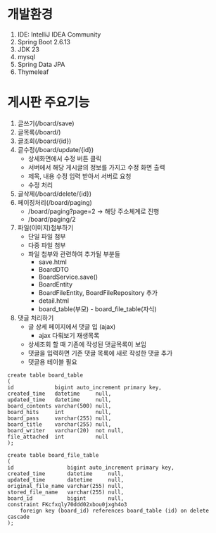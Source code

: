 # 개발환경

1. IDE: IntelliJ IDEA Community
2. Spring Boot 2.6.13
3. JDK 23
4. mysql
5. Spring Data JPA
6. Thymeleaf

# 게시판 주요기능
1. 글쓰기(/board/save)
2. 글목록(/board/)
3. 글조회(/board/{id})
4. 글수정(/board/update/{id})
   - 상세화면에서 수정 버튼 클릭
   - 서버에서 해당 게시글의 정보를 가지고 수정 화면 출력
   - 제목, 내용 수정 입력 받아서 서버로 요청
   - 수정 처리
5. 글삭제(/board/delete/{id})
6. 페이징처리(/board/paging)
   - /board/paging?page=2 -> 해당 주소체계로 진행
   - /board/paging/2
7. 파일(이미지)첨부하기 
   - 단일 파일 첨부
   - 다중 파일 첨부
   - 파일 첨부와 관련하여 추가될 부분들 
     - save.html
     - BoardDTO
     - BoardService.save()
     - BoardEntity
     - BoardFileEntity, BoardFileRepository 추가
     - detail.html
     - board_table(부모) - board_file_table(자식)
8. 댓글 처리하기
    - 글 상세 페이지에서 댓글 입 (ajax)
      - ajax 다뤄보기 재생목록
    - 상세조회 할 때 기존에 작성된 댓글목록이 보임
    - 댓글을 입력하면 기존 댓글 목록에 새로 작성한 댓글 추가
    - 댓글용 테이블 필요
```
create table board_table
(
id             bigint auto_increment primary key,
created_time   datetime     null,
updated_time   datetime     null,
board_contents varchar(500) null,
board_hits     int          null,
board_pass     varchar(255) null,
board_title    varchar(255) null,
board_writer   varchar(20)  not null,
file_attached  int          null
);     

create table board_file_table
(
id                 bigint auto_increment primary key,
created_time       datetime     null,
updated_time       datetime     null,
original_file_name varchar(255) null,
stored_file_name   varchar(255) null,
board_id           bigint       null,
constraint FKcfxqly70ddd02xbou0jxgh4o3
    foreign key (board_id) references board_table (id) on delete cascade
);
```